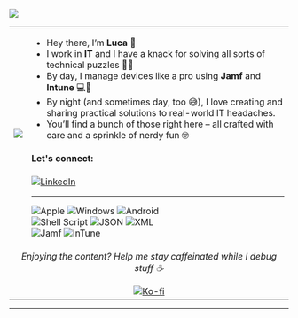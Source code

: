 ![](https://komarev.com/ghpvc/?username=lucaesse&color=blue)
<table>
  <tbody>
    <tr>
      <td><img src="https://c.tenor.com/GN73MKBawZYAAAAi/busy-cute.gif"></td>
      <td>
        <ul>
          <li>Hey there, I’m <strong>Luca</strong> 👋</li>
          <li>I work in <strong>IT</strong> and I have a knack for solving all sorts of technical puzzles 🔧💡</li>
          <li>By day, I manage devices like a pro using <strong>Jamf</strong> and <strong>Intune</strong> 💻📱</li>
          <li>By night (and sometimes day, too 😅), I love creating and sharing practical solutions to real-world IT headaches.</li>
          <li>You’ll find a bunch of those right here – all crafted with care and a sprinkle of nerdy fun 🤓</li>
        </ul>
        <h4>Let's connect:</h4>
        <a href="https://www.linkedin.com/in/luca-scardina/">
        <img src="https://img.shields.io/badge/linkedin-%230077B5.svg?logo=linkedin&logoColor=white" alt="LinkedIn" target="_blank">
        </a>
        <hr>
        <img src="https://img.shields.io/badge/Apple-383838?logo=apple&logoColor=white" alt="Apple">
        <img src="https://img.shields.io/badge/Windows-0078D6?logo=windows&logoColor=white" alt="Windows">
        <img src="https://img.shields.io/badge/Android-3DDC84?logo=android&logoColor=white" alt="Android"><br />
        <img src="https://img.shields.io/badge/shell_script-%23121011.svg?logo=gnu-bash&logoColor=white" alt="Shell Script">
        <img src="https://img.shields.io/badge/JSON-8A2BE2?logo=json&logoColor=white" alt="JSON">
        <img src="https://img.shields.io/badge/xml-350087?logo=xml&logoColor=white" alt="XML"><br />
        <img src="https://img.shields.io/badge/Jamf-002163?logo=devbox&logoColor=white" alt="Jamf">
        <img src="https://img.shields.io/badge/InTune-0093CA?logo=devbox&logoColor=white" alt="InTune">
      </td>
    </tr>
    <tr>
      <td align="center" colspan="2">
        <p><i>Enjoying the content? Help me stay caffeinated while I debug stuff ☕</i></p>
        <a href="#" target="_blank">
          <img src="https://img.shields.io/badge/Ko--fi-FF5E5B?logo=ko-fi&logoColor=white" alt="Ko-fi">
        </a>
      </td>
    </tr>
  </tbody>
</table>
<hr>
